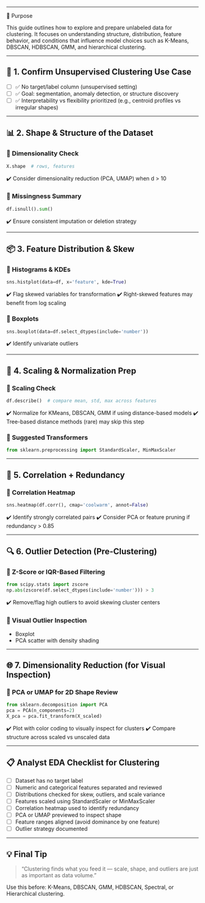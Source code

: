 ___
🎯 Purpose

This guide outlines how to explore and prepare unlabeled data for clustering. It focuses on understanding structure, distribution, feature behavior, and conditions that influence model choices such as K-Means, DBSCAN, HDBSCAN, GMM, and hierarchical clustering.

---

## 🧠 1. Confirm Unsupervised Clustering Use Case

* [ ] ✅ No target/label column (unsupervised setting)
* [ ] ✅ Goal: segmentation, anomaly detection, or structure discovery
* [ ] ✅ Interpretability vs flexibility prioritized (e.g., centroid profiles vs irregular shapes)

---

## 📊 2. Shape & Structure of the Dataset

### 🔹 Dimensionality Check

```python
X.shape  # rows, features
```

✔️ Consider dimensionality reduction (PCA, UMAP) when d > 10

### 🔹 Missingness Summary

```python
df.isnull().sum()
```

✔️ Ensure consistent imputation or deletion strategy

---

## 📦 3. Feature Distribution & Skew

### 🔹 Histograms & KDEs

```python
sns.histplot(data=df, x='feature', kde=True)
```

✔️ Flag skewed variables for transformation
✔️ Right-skewed features may benefit from log scaling

### 🔹 Boxplots

```python
sns.boxplot(data=df.select_dtypes(include='number'))
```

✔️ Identify univariate outliers

---

## 🔁 4. Scaling & Normalization Prep

### 🔹 Scaling Check

```python
df.describe()  # compare mean, std, max across features
```

✔️ Normalize for KMeans, DBSCAN, GMM if using distance-based models
✔️ Tree-based distance methods (rare) may skip this step

### 🔹 Suggested Transformers

```python
from sklearn.preprocessing import StandardScaler, MinMaxScaler
```

---

## 🧮 5. Correlation + Redundancy

### 🔹 Correlation Heatmap

```python
sns.heatmap(df.corr(), cmap='coolwarm', annot=False)
```

✔️ Identify strongly correlated pairs
✔️ Consider PCA or feature pruning if redundancy > 0.85

---

## 🔍 6. Outlier Detection (Pre-Clustering)

### 🔹 Z-Score or IQR-Based Filtering

```python
from scipy.stats import zscore
np.abs(zscore(df.select_dtypes(include='number'))) > 3
```

✔️ Remove/flag high outliers to avoid skewing cluster centers

### 🔹 Visual Outlier Inspection

* Boxplot
* PCA scatter with density shading

---

## 🌐 7. Dimensionality Reduction (for Visual Inspection)

### 🔹 PCA or UMAP for 2D Shape Review

```python
from sklearn.decomposition import PCA
pca = PCA(n_components=2)
X_pca = pca.fit_transform(X_scaled)
```

✔️ Plot with color coding to visually inspect for clusters
✔️ Compare structure across scaled vs unscaled data

---

## 📋 Analyst EDA Checklist for Clustering

* [ ] Dataset has no target label
* [ ] Numeric and categorical features separated and reviewed
* [ ] Distributions checked for skew, outliers, and scale variance
* [ ] Features scaled using StandardScaler or MinMaxScaler
* [ ] Correlation heatmap used to identify redundancy
* [ ] PCA or UMAP previewed to inspect shape
* [ ] Feature ranges aligned (avoid dominance by one feature)
* [ ] Outlier strategy documented

---

## 💡 Final Tip

> “Clustering finds what you feed it — scale, shape, and outliers are just as important as data volume.”

Use this before: K-Means, DBSCAN, GMM, HDBSCAN, Spectral, or Hierarchical clustering.
